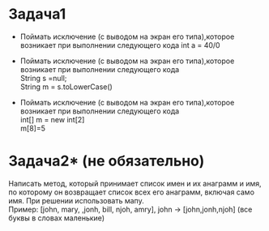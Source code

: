 # Задача1  

- Поймать исключение (с выводом на экран его типа),которое возникает при выполнении следующего кода  int a = 40/0    

- Поймать исключение (с выводом на экран его типа),которое возникает при выполнении следующего кода   
  String s =null;   
  String m = s.toLowerCase()  

- Поймать исключение (с выводом на экран его типа),которое возникает при выполнении следующего кода  
  int[] m = new int[2]  
  m[8]=5  
  
# Задача2* (не обязательно) 
Написать метод, который  принимает список имен и их анаграмм и имя, по которому он возвращает 
список всех его анаграмм, включая само имя.  При решении использовать мапу.  
Пример: [john, mary, ,jonh, bill, njoh, amry], john  -> [john,jonh,njoh]
(все буквы в словах маленькие)





